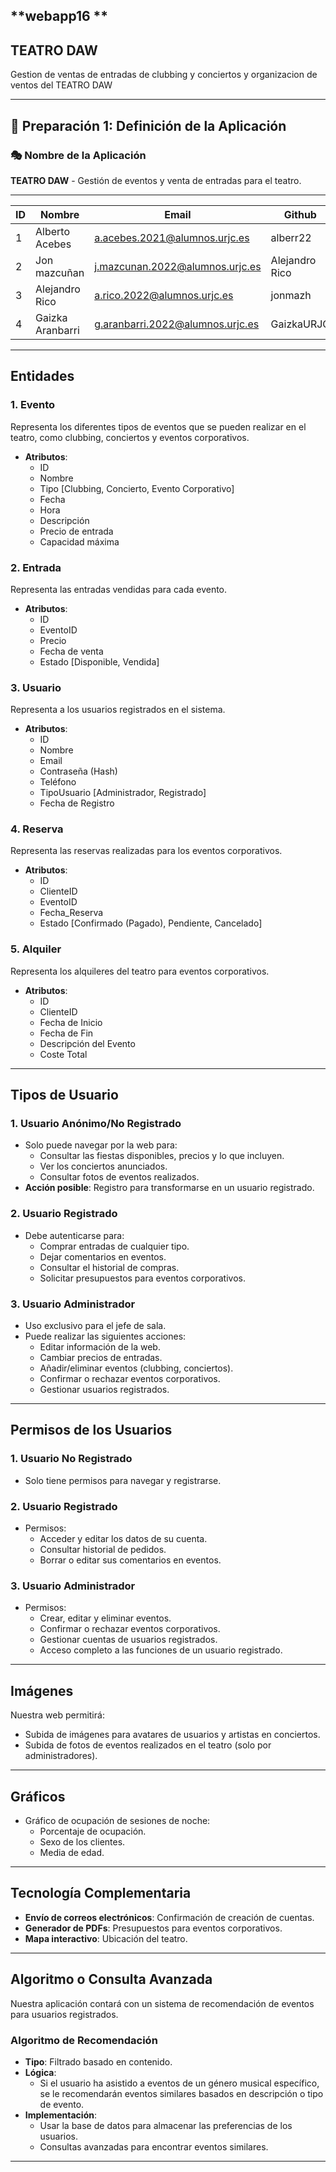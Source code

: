 
## **webapp16 **
## **TEATRO DAW**

Gestion de ventas de entradas de clubbing y conciertos y organizacion de ventos del TEATRO DAW

---

## 📌 **Preparación 1: Definición de la Aplicación**

### 🎭 **Nombre de la Aplicación**

**TEATRO DAW** - Gestión de eventos y venta de entradas para el teatro.

---

| ID  | Nombre          | Email                           | Github            |
|-----|-----------------|---------------------------------|-------------------|
| 1   | Alberto Acebes  | a.acebes.2021@alumnos.urjc.es   | alberr22          |
| 2   | Jon mazcuñan    | j.mazcunan.2022@alumnos.urjc.es | Alejandro Rico    |
| 3   | Alejandro Rico  | a.rico.2022@alumnos.urjc.es     | jonmazh           |
| 4   | Gaizka Aranbarri| g.aranbarri.2022@alumnos.urjc.es| GaizkaURJC           |





---
## **Entidades**

### **1. Evento**
Representa los diferentes tipos de eventos que se pueden realizar en el teatro, como clubbing, conciertos y eventos corporativos.
- **Atributos**: 
  - ID
  - Nombre
  - Tipo [Clubbing, Concierto, Evento Corporativo]
  - Fecha
  - Hora
  - Descripción
  - Precio de entrada
  - Capacidad máxima

### **2. Entrada**
Representa las entradas vendidas para cada evento.
- **Atributos**: 
  - ID
  - EventoID
  - Precio
  - Fecha de venta
  - Estado [Disponible, Vendida]

### **3. Usuario**
Representa a los usuarios registrados en el sistema.
- **Atributos**:
  - ID
  - Nombre
  - Email
  - Contraseña (Hash)
  - Teléfono
  - TipoUsuario [Administrador, Registrado]
  - Fecha de Registro

### **4. Reserva**
Representa las reservas realizadas para los eventos corporativos.
- **Atributos**:
  - ID
  - ClienteID
  - EventoID
  - Fecha_Reserva
  - Estado [Confirmado (Pagado), Pendiente, Cancelado]

### **5. Alquiler**
Representa los alquileres del teatro para eventos corporativos.
- **Atributos**:
  - ID
  - ClienteID
  - Fecha de Inicio
  - Fecha de Fin
  - Descripción del Evento
  - Coste Total

---

## **Tipos de Usuario**

### **1. Usuario Anónimo/No Registrado**
- Solo puede navegar por la web para:
  - Consultar las fiestas disponibles, precios y lo que incluyen.
  - Ver los conciertos anunciados.
  - Consultar fotos de eventos realizados.
- **Acción posible**: Registro para transformarse en un usuario registrado.

### **2. Usuario Registrado**
- Debe autenticarse para:
  - Comprar entradas de cualquier tipo.
  - Dejar comentarios en eventos.
  - Consultar el historial de compras.
  - Solicitar presupuestos para eventos corporativos.

### **3. Usuario Administrador**
- Uso exclusivo para el jefe de sala.
- Puede realizar las siguientes acciones:
  - Editar información de la web.
  - Cambiar precios de entradas.
  - Añadir/eliminar eventos (clubbing, conciertos).
  - Confirmar o rechazar eventos corporativos.
  - Gestionar usuarios registrados.

---

## **Permisos de los Usuarios**

### **1. Usuario No Registrado**
- Solo tiene permisos para navegar y registrarse.

### **2. Usuario Registrado**
- Permisos:
  - Acceder y editar los datos de su cuenta.
  - Consultar historial de pedidos.
  - Borrar o editar sus comentarios en eventos.

### **3. Usuario Administrador**
- Permisos:
  - Crear, editar y eliminar eventos.
  - Confirmar o rechazar eventos corporativos.
  - Gestionar cuentas de usuarios registrados.
  - Acceso completo a las funciones de un usuario registrado.

---

## **Imágenes**
Nuestra web permitirá:
- Subida de imágenes para avatares de usuarios y artistas en conciertos.
- Subida de fotos de eventos realizados en el teatro (solo por administradores).

---

## **Gráficos**
- Gráfico de ocupación de sesiones de noche:
  - Porcentaje de ocupación.
  - Sexo de los clientes.
  - Media de edad.

---

## **Tecnología Complementaria**
- **Envío de correos electrónicos**: Confirmación de creación de cuentas.
- **Generador de PDFs**: Presupuestos para eventos corporativos.
- **Mapa interactivo**: Ubicación del teatro.

---

## **Algoritmo o Consulta Avanzada**

Nuestra aplicación contará con un sistema de recomendación de eventos para usuarios registrados.

### **Algoritmo de Recomendación**
- **Tipo**: Filtrado basado en contenido.
- **Lógica**:
  - Si el usuario ha asistido a eventos de un género musical específico, se le recomendarán eventos similares basados en descripción o tipo de evento.
- **Implementación**:
  - Usar la base de datos para almacenar las preferencias de los usuarios.
  - Consultas avanzadas para encontrar eventos similares.

---


